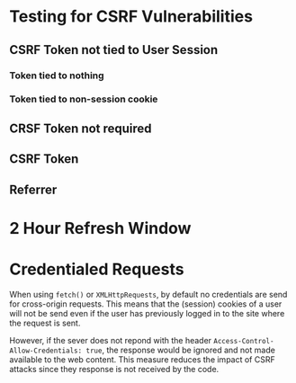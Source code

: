 # Testing for CSRF Vulnerabilities

## CSRF Token not tied to User Session

### Token tied to nothing

### Token tied to non-session cookie

## CRSF Token not required

## CSRF Token 

## Referrer

# 2 Hour Refresh Window

# Credentialed Requests

When using `fetch()` or `XMLHttpRequests`, by default no credentials are send for cross-origin requests. This means that the (session) cookies of a user will not be send even if the user has previously logged in to the site where the request is sent. 

However, if the sever does not repond with the header `Access-Control-Allow-Credentials: true`, the response would be ignored and not made available to the web content. This measure reduces the impact of CSRF attacks since they response is not received by the code. 